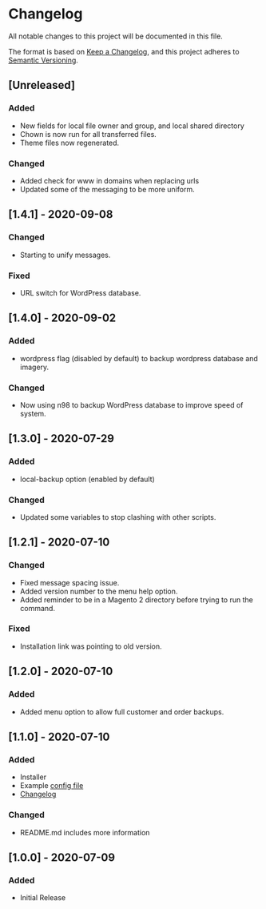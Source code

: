 # Changelog
All notable changes to this project will be documented in this file.

The format is based on [Keep a Changelog](https://keepachangelog.com/en/1.0.0/),
and this project adheres to [Semantic Versioning](https://semver.org/spec/v2.0.0.html).

## [Unreleased]
### Added
- New fields for local file owner and group, and local shared directory
- Chown is now run for all transferred files.
- Theme files now regenerated.

### Changed
- Added check for www in domains when replacing urls
- Updated some of the messaging to be more uniform.


## [1.4.1] - 2020-09-08
### Changed
- Starting to unify messages.

### Fixed
- URL switch for WordPress database.


## [1.4.0] - 2020-09-02
### Added
- wordpress flag (disabled by default) to backup wordpress database and imagery.

### Changed
- Now using n98 to backup WordPress database to improve speed of system.


## [1.3.0] - 2020-07-29
### Added
- local-backup option (enabled by default)

### Changed
- Updated some variables to stop clashing with other scripts.


## [1.2.1] - 2020-07-10
### Changed
- Fixed message spacing issue.
- Added version number to the menu help option.
- Added reminder to be in a Magento 2 directory before trying to run the command.

### Fixed
- Installation link was pointing to old version.


## [1.2.0] - 2020-07-10
### Added
- Added menu option to allow full customer and order backups.


## [1.1.0] - 2020-07-10
### Added
- Installer
- Example [config file](./example.conf)
- [Changelog](./CHANGELOG.md)

### Changed
- README.md includes more information


## [1.0.0] - 2020-07-09
### Added
- Initial Release
